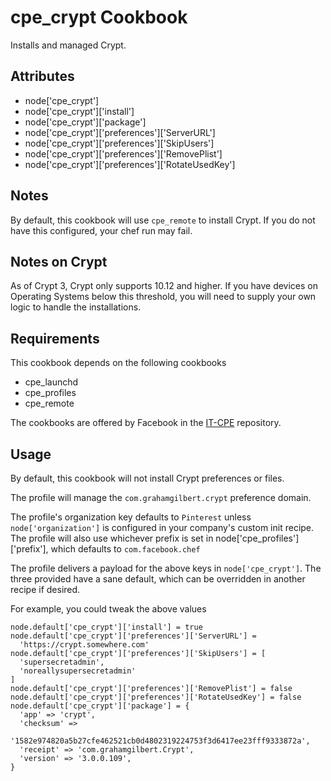 cpe_crypt Cookbook
========================
Installs and managed Crypt.


Attributes
----------
* node['cpe_crypt']
* node['cpe_crypt']['install']
* node['cpe_crypt']['package']
* node['cpe_crypt']['preferences']['ServerURL']
* node['cpe_crypt']['preferences']['SkipUsers']
* node['cpe_crypt']['preferences']['RemovePlist']
* node['cpe_crypt']['preferences']['RotateUsedKey']

Notes
-----
By default, this cookbook will use `cpe_remote` to install Crypt. If you do not have this configured, your chef run may fail.

Notes on Crypt
-----
As of Crypt 3, Crypt only supports 10.12 and higher. If you have devices on Operating Systems below this threshold, you will need to supply your own logic to handle the installations.

Requirements
-----
This cookbook depends on the following cookbooks
* cpe_launchd
* cpe_profiles
* cpe_remote

The cookbooks are offered by Facebook in the [IT-CPE](https://github.com/facebook/IT-CPE) repository.

Usage
-----
By default, this cookbook will not install Crypt preferences or files.

The profile will manage the `com.grahamgilbert.crypt` preference domain.

The profile's organization key defaults to `Pinterest` unless `node['organization']` is
configured in your company's custom init recipe. The profile will also use
whichever prefix is set in node['cpe_profiles']['prefix'], which defaults to `com.facebook.chef`

The profile delivers a payload for the above keys in `node['cpe_crypt']`.  The three provided have a sane default, which can be overridden in another recipe if desired.

For example, you could tweak the above values

    node.default['cpe_crypt']['install'] = true
    node.default['cpe_crypt']['preferences']['ServerURL'] =
      'https://crypt.somewhere.com'
    node.default['cpe_crypt']['preferences']['SkipUsers'] = [
      'supersecretadmin',
      'noreallysupersecretadmin'
    ]
    node.default['cpe_crypt']['preferences']['RemovePlist'] = false
    node.default['cpe_crypt']['preferences']['RotateUsedKey'] = false
    node.default['cpe_crypt']['package'] = {
      'app' => 'crypt',
      'checksum' =>
        '1582e974820a5b27cfe462521cb0d4802319224753f3d6417ee23fff9333872a',
      'receipt' => 'com.grahamgilbert.Crypt',
      'version' => '3.0.0.109',
    }
